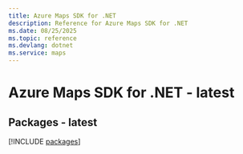 ```yaml
---
title: Azure Maps SDK for .NET
description: Reference for Azure Maps SDK for .NET
ms.date: 08/25/2025
ms.topic: reference
ms.devlang: dotnet
ms.service: maps
---
```

# Azure Maps SDK for .NET - latest
## Packages - latest
[!INCLUDE [packages](maps-index.md)]